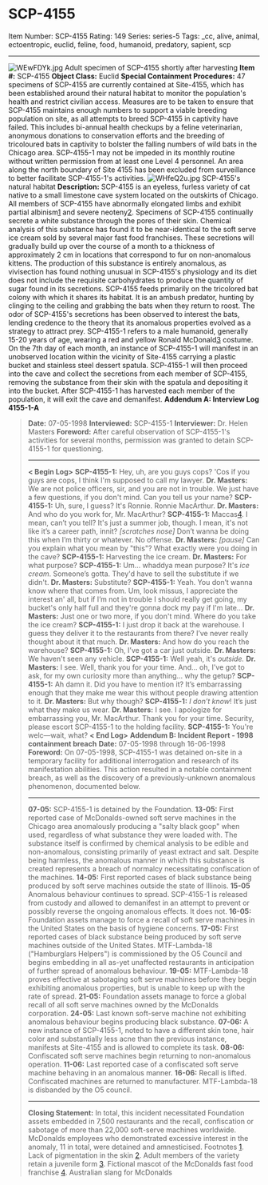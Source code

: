 # SCP-4155
Item Number: SCP-4155
Rating: 149
Series: series-5
Tags: _cc, alive, animal, ectoentropic, euclid, feline, food, humanoid, predatory, sapient, scp

---

![WEwFDYk.jpg](https://imgur.com/WEwFDYk.jpg)
Adult specimen of SCP-4155 shortly after harvesting
**Item #:** SCP-4155
**Object Class:** Euclid
**Special Containment Procedures:** 47 specimens of SCP-4155 are currently contained at Site-4155, which has been established around their natural habitat to monitor the population's health and restrict civilian access.
Measures are to be taken to ensure that SCP-4155 maintains enough numbers to support a viable breeding population on site, as all attempts to breed SCP-4155 in captivity have failed. This includes bi-annual health checkups by a feline veterinarian, anonymous donations to conservation efforts and the breeding of tricoloured bats in captivity to bolster the falling numbers of wild bats in the Chicago area.
SCP-4155-1 may not be impeded in its monthly routine without written permission from at least one Level 4 personnel. An area along the north boundary of Site 4155 has been excluded from surveillance to better facilitate SCP-4155-1's activities.
![WHfeQ2u.jpg](https://imgur.com/WHfeQ2u.jpg)
SCP-4155's natural habitat
**Description:** SCP-4155 is an eyeless, furless variety of cat native to a small limestone cave system located on the outskirts of Chicago. All members of SCP-4155 have abnormally elongated limbs and exhibit partial albinism[1](javascript:;) and severe neoteny[2](javascript:;).
Specimens of SCP-4155 continually secrete a white substance through the pores of their skin. Chemical analysis of this substance has found it to be near-identical to the soft serve ice cream sold by several major fast food franchises. These secretions will gradually build up over the course of a month to a thickness of approximately 2 cm in locations that correspond to fur on non-anomalous kittens.
The production of this substance is entirely anomalous, as vivisection has found nothing unusual in SCP-4155's physiology and its diet does not include the requisite carbohydrates to produce the quantity of sugar found in its secretions.
SCP-4155 feeds primarily on the tricolored bat colony with which it shares its habitat. It is an ambush predator, hunting by clinging to the ceiling and grabbing the bats when they return to roost. The odor of SCP-4155's secretions has been observed to interest the bats, lending credence to the theory that its anomalous properties evolved as a strategy to attract prey.
SCP-4155-1 refers to a male humanoid, generally 15-20 years of age, wearing a red and yellow Ronald McDonald[3](javascript:;) costume. On the 7th day of each month, an instance of SCP-4155-1 will manifest in an unobserved location within the vicinity of Site-4155 carrying a plastic bucket and stainless steel dessert spatula. SCP-4155-1 will then proceed into the cave and collect the secretions from each member of SCP-4155, removing the substance from their skin with the spatula and depositing it into the bucket. After SCP-4155-1 has harvested each member of the population, it will exit the cave and demanifest.
**Addendum A: Interview Log 4155-1-A**
> **Date:** 07-05-1998
> **Interviewed:** SCP-4155-1
> **Interviewer:** Dr. Helen Masters
> **Foreword:** After careful observation of SCP-4155-1's activities for several months, permission was granted to detain SCP-4155-1 for questioning.
> * * *
> **< Begin Log>**
> **SCP-4155-1:** Hey, uh, are you guys cops? 'Cos if you guys are cops, I think I'm supposed to call my lawyer.
> **Dr. Masters:** We are not police officers, sir, and you are not in trouble. We just have a few questions, if you don't mind. Can you tell us your name?
> **SCP-4155-1:** Uh, sure, I guess? It's Ronnie. Ronnie MacArthur.
> **Dr. Masters:** And who do you work for, Mr. MacArthur?
> **SCP-4155-1:** Maccas[4](javascript:;). I mean, can’t you tell? It's just a summer job, though. I mean, it's not like it’s a career path, innit? _[scratches nose]_ Don’t wanna be doing this when I’m thirty or whatever. No offense.
> **Dr. Masters:** _[pause]_ Can you explain what you mean by "this"? What exactly were you doing in the cave?
> **SCP-4155-1:** Harvesting the ice cream.
> **Dr. Masters:** For what purpose?
> **SCP-4155-1:** Um… whaddya mean purpose? It's _ice cream_. Someone’s gotta. They'd have to sell the substitute if we didn't.
> **Dr. Masters:** Substitute?
> **SCP-4155-1:** Yeah. You don’t wanna know where that comes from. Um, look missus, I appreciate the interest an' all, but if I’m not in trouble I should really get going, my bucket's only half full and they're gonna dock my pay if I'm late…
> **Dr. Masters:** Just one or two more, if you don't mind. Where do you take the ice cream?
> **SCP-4155-1:** I just drop it back at the warehouse. I guess they deliver it to the restaurants from there? I’ve never really thought about it that much.
> **Dr. Masters:** And how do you reach the warehouse?
> **SCP-4155-1:** Oh, I’ve got a car just outside.
> **Dr. Masters:** We haven't seen any vehicle.
> **SCP-4155-1:** Well yeah, it's _outside._
> **Dr. Masters:** I see. Well, thank you for your time. And… oh, I've got to ask, for my own curiosity more than anything… why the getup?
> **SCP-4155-1:** Ah damn it. Did you have to mention it? It’s embarrassing enough that they make me wear this without people drawing attention to it.
> **Dr. Masters:** But why though?
> **SCP-4155-1:** _I don’t know_! It’s just what they make us wear.
> **Dr. Masters:** I see. I apologize for embarrassing you, Mr. MacArthur. Thank you for your time. Security, please escort SCP-4155-1 to the holding facility.
> **SCP-4155-1:** You're welc—wait, what?
> **< End Log>**
**Addendum B: Incident Report - 1998 containment breach**
> **Date:** 07-05-1998 through 16-06-1998
> **Foreword:** On 07-05-1998, SCP-4155-1 was detained on-site in a temporary facility for additional interrogation and research of its manifestation abilities. This action resulted in a notable containment breach, as well as the discovery of a previously-unknown anomalous phenomenon, documented below.
> * * *
> **07-05:** SCP-4155-1 is detained by the Foundation.
> **13-05:** First reported case of McDonalds-owned soft serve machines in the Chicago area anomalously producing a "salty black goop" when used, regardless of what substance they were loaded with. The substance itself is confirmed by chemical analysis to be edible and non-anomalous, consisting primarily of yeast extract and salt.
> Despite being harmless, the anomalous manner in which this substance is created represents a breach of normalcy necessitating confiscation of the machines.
> **14-05:** First reported cases of black substance being produced by soft serve machines outside the state of Illinois.
> **15-05** Anomalous behaviour continues to spread. SCP-4155-1 is released from custody and allowed to demanifest in an attempt to prevent or possibly reverse the ongoing anomalous effects. It does not.
> **16-05:** Foundation assets manage to force a recall of soft serve machines in the United States on the basis of hygiene concerns.
> **17-05:** First reported cases of black substance being produced by soft serve machines outside of the United States. MTF-Lambda-18 ("Hamburglars Helpers") is commissioned by the O5 Council and begins embedding in all as-yet unaffected restaurants in anticipation of further spread of anomalous behaviour.
> **19-05:** MTF-Lambda-18 proves effective at sabotaging soft serve machines before they begin exhibiting anomalous properties, but is unable to keep up with the rate of spread.
> **21-05:** Foundation assets manage to force a global recall of all soft serve machines owned by the McDonalds corporation.
> **24-05:** Last known soft-serve machine not exhibiting anomalous behaviour begins producing black substance.
> **07-06:** A new instance of SCP-4155-1, noted to have a different skin tone, hair color and substantially less acne than the previous instance, manifests at Site-4155 and is allowed to complete its task.
> **08-06:** Confiscated soft serve machines begin returning to non-anomalous operation.
> **11-06:** Last reported case of a confiscated soft serve machine behaving in an anomalous manner.
> **16-06:** Recall is lifted. Confiscated machines are returned to manufacturer. MTF-Lambda-18 is disbanded by the O5 council.
> * * *
> **Closing Statement:** In total, this incident necessitated Foundation assets embedded in 7,500 restaurants and the recall, confiscation or sabotage of more than 22,000 soft-serve machines worldwide.
> McDonalds employees who demonstrated excessive interest in the anomaly, 11 in total, were detained and amnesticised.
Footnotes
[1](javascript:;). Lack of pigmentation in the skin
[2](javascript:;). Adult members of the variety retain a juvenile form
[3](javascript:;). Fictional mascot of the McDonalds fast food franchise
[4](javascript:;). Australian slang for McDonalds